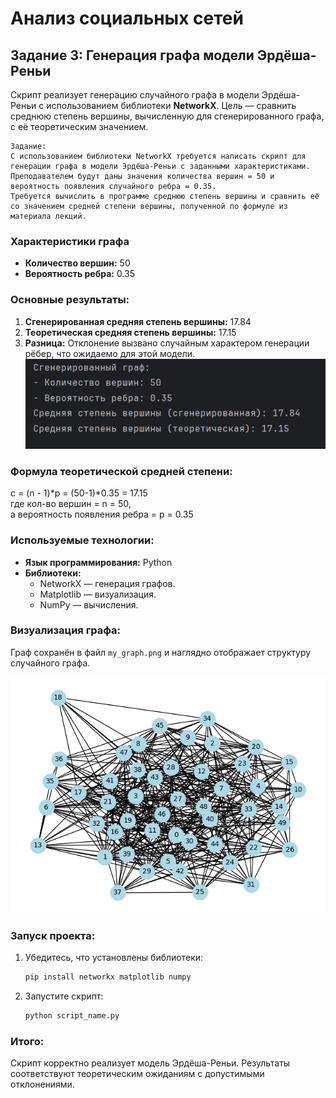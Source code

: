 # Анализ социальных сетей

## Задание 3: Генерация графа модели Эрдёша-Реньи
Скрипт реализует генерацию случайного графа в модели Эрдёша-Реньи с использованием библиотеки **NetworkX**. Цель — сравнить среднюю степень вершины, вычисленную для сгенерированного графа, с её теоретическим значением.
```
Задание:
С использованием библиотеки NetworkX требуется написать скрипт для генерации графа в модели Эрдёша-Реньи с заданными характеристиками. 
Преподавателем будут даны значения количества вершин = 50 и вероятность появления случайного ребра = 0.35.
Требуется вычислить в программе среднюю степень вершины и сравнить её со значением средней степени вершины, полученной по формуле из материала лекций.
```
### Характеристики графа
- **Количество вершин:** 50
- **Вероятность ребра:** 0.35

### Основные результаты:
1. **Сгенерированная средняя степень вершины:** 17.84
2. **Теоретическая средняя степень вершины:** 17.15
3. **Разница:** Отклонение вызвано случайным характером генерации рёбер, что ожидаемо для этой модели.
![img.png](img.png)

### Формула теоретической средней степени:
 c = (n - 1)*p = (50-1)*0.35 = 17.15 <br> где кол-во вершин = n = 50, <br> а вероятность появления ребра = p = 0.35

### Используемые технологии:
- **Язык программирования:** Python
- **Библиотеки:** 
  - NetworkX — генерация графов.
  - Matplotlib — визуализация.
  - NumPy — вычисления.

### Визуализация графа:
Граф сохранён в файл `my_graph.png` и наглядно отображает структуру случайного графа.

![Граф](my_graph.png)

### Запуск проекта:
1. Убедитесь, что установлены библиотеки:
   ```bash
   pip install networkx matplotlib numpy
   ```
2. Запустите скрипт:
   ```bash
   python script_name.py
   ```

### Итого:
Скрипт корректно реализует модель Эрдёша-Реньи. Результаты соответствуют теоретическим ожиданиям с допустимыми отклонениями.
